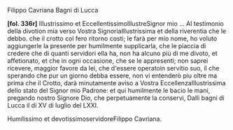 Filippo Cavriana
Bagni di Lucca



**[fol. 336r]**
Illustrissimo et EccellentissimoIllustreSignor mio ...
Al testimonio della divotion mia verso Vostra SignoriaIllustrissima et della
          riverentia che le debbo. che il crotto col fero ritorno costi;
          le farà per mio nome, ho voluto aggiungerle la presente
          per humilmente supplicarla, che le piaccia di credere che di
          quanti servidori ella ha, non ha alcuno più di me divoto,
          et affetionato, et che in ogni occasione, che se le appresenti;
          non saprei ricevere, maggior favore da lei, che d'essere operatoin servitio suo, il che sperando che pur un giorno debba essere,
          non vi entenderò piu oltre ma prima che il Crotto, darà
          minutamente aviso a Vostra EccellenzaIllustrissima dello stato del Signor mio
          Padrone: et qui humilmente le bacio le mani, pregando
          nostro Signore Dio, che perpetuamente la conservi, Dalli bagni
          di Lucca il di XV di luglio del LXXI.
        
Humilissimo et devotissimoservidoreFilippo Cavriana.
        

